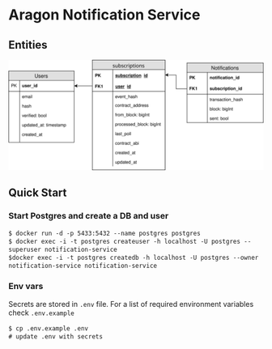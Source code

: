# Aragon Notification Service

## Entities

![diagram](./db.svg)

## Quick Start

### Start Postgres and create a DB and user

```shell
$ docker run -d -p 5433:5432 --name postgres postgres
$ docker exec -i -t postgres createuser -h localhost -U postgres --superuser notification-service
$docker exec -i -t postgres createdb -h localhost -U postgres --owner notification-service notification-service
```

### Env vars

Secrets are stored in `.env` file. For a list of required environment variables check `.env.example`

```shell
$ cp .env.example .env
# update .env with secrets
```
